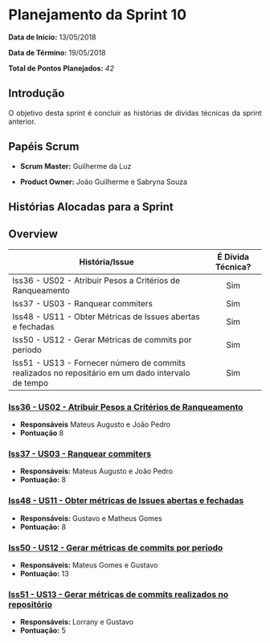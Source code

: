 # Planejamento da Sprint 10

**Data de Início:** 13/05/2018

**Data de Término:** 19/05/2018

**Total de Pontos Planejados:** _42_



## Introdução
<p align = "justify"> O objetivo desta sprint é concluir as histórias de dívidas técnicas da sprint anterior.</p>

## Papéis Scrum

* **Scrum Master:** Guilherme da Luz

* **Product Owner:** João Guilherme e Sabryna Souza

## Histórias Alocadas para a Sprint
## Overview
| História/Issue | É Dívida Técnica? |
| -------- | :----: |
| Iss36 - US02 - Atribuir Pesos a Critérios de Ranqueamento | Sim |
| Iss37 - US03 - Ranquear commiters | Sim |
| Iss48 - US11 - Obter Métricas de Issues abertas e fechadas | Sim |
| Iss50 - US12 - Gerar Métricas de commits por período | Sim |
| Iss51 - US13 - Fornecer número de commits realizados no repositário em um dado intervalo de tempo | Sim |

### [Iss36 - US02 - Atribuir Pesos a Critérios de Ranqueamento](https://github.com/fga-gpp-mds/2018.1-Cardinals/issues/36)
* **Responsáveis** Mateus Augusto e João Pedro
* **Pontuação** 8

### [Iss37 - US03 - Ranquear commiters](https://github.com/fga-gpp-mds/2018.1-Cardinals/issues/37)
* **Responsáveis:** Mateus Augusto e João Pedro
* **Pontuação:** 8

### [Iss48 - US11 - Obter métricas de Issues abertas e fechadas](https://github.com/fga-gpp-mds/2018.1-Cardinals/issues/48)
* **Responsáveis:** Gustavo e Matheus Gomes
* **Pontuação:** 8

### [Iss50 - US12 - Gerar métricas de commits por período](https://github.com/fga-gpp-mds/2018.1-Cardinals/issues/50)
* **Responsáveis:** Mateus Gomes e Gustavo
* **Pontuação:** 13

### [Iss51 - US13 - Gerar métricas de commits realizados no repositório](https://github.com/fga-gpp-mds/2018.1-Cardinals/issues/51)
* **Responsáveis:** Lorrany e Gustavo
* **Pontuação:** 5
